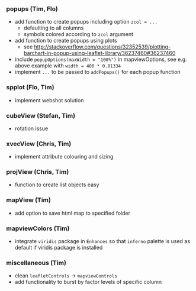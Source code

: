 ### popups (Tim, Flo)

* add function to create popups including option `zcol = ...`
    * defaulting to all columns
    * symbols colored according to `zcol` argument
* add function to create popups using plots
    * see http://stackoverflow.com/questions/32352539/plotting-barchart-in-popup-using-leaflet-library/36237460#36237460
* include `popupOptions(maxWidth = "100%")` in mapviewOptions, see e.g. above example with `width = 400 * 0.01334` 
* implement `...` to be passed to `addPopups()` for each popup function

### spplot (Flo, Tim)

* implement webshot solution

### cubeView (Stefan, Tim)

* rotation issue

### xvecView (Chris, Tim)

* implement attribute colouring and sizing

### projView (Chris, Tim)

* function to create list objects easy

### mapView (Tim)

* add option to save html map to specified folder

### mapviewColors (Tim)

* integrate `viridis` package in `Enhances` so that `inferno` palette is used as default if viridis package is installed 

### miscellaneous (Tim)

* clean `leafletControls` -> `mapviewControls`
* add functionality to burst by factor levels of specific column
